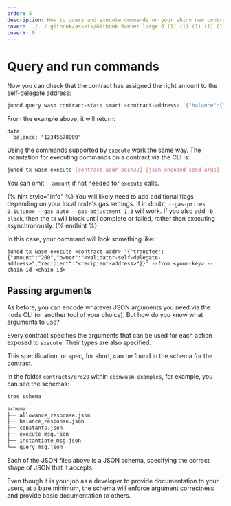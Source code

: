 ```yaml
---
order: 5
description: How to query and execute commands on your shiny new contract
cover: ../../.gitbook/assets/Gitbook Banner large 6 (1) (1) (1) (1) (1) (1) (20).png
coverY: 0
---
```


# Query and run commands

Now you can check that the contract has assigned the right amount to the self-delegate address:

```bash
junod query wasm contract-state smart <contract-address> '{"balance":{"address":"<validator-self-delegate-address>"}}' -b block 
```

From the example above, it will return:

```
data:
  balance: "12345678000"
```

Using the commands supported by `execute` work the same way. The incantation for executing commands on a contract via the CLI is:

```bash
junod tx wasm execute [contract_addr_bech32] [json_encoded_send_args] --amount [coins,optional] [flags]
```

You can omit `--amount` if not needed for `execute` calls.

{% hint style="info" %}
You will likely need to add additional flags depending on your local node's gas settings. If in doubt, `--gas-prices 0.1ujunox --gas auto --gas-adjustment 1.3` will work. If you also add `-b block`, then the tx will block until complete or failed, rather than executing asynchronously.
{% endhint %}

In this case, your command will look something like:

```
junod tx wasm execute <contract-addr> '{"transfer":{"amount":"200","owner":"<validator-self-delegate-address>","recipient":"<recipient-address>"}}' --from <your-key> --chain-id <chain-id>
```

## Passing arguments

As before, you can encode whatever JSON arguments you need via the node CLI (or another tool of your choice). But how do you know what arguments to use?

Every contract specifies the arguments that can be used for each action exposed to `execute`. Their types are also specified.

This specification, or spec, for short, can be found in the schema for the contract.

In the folder `contracts/erc20` within `cosmwasm-examples`, for example, you can see the schemas:

```bash
tree schema

schema
├── allowance_response.json
├── balance_response.json
├── constants.json
├── execute_msg.json
├── instantiate_msg.json
└── query_msg.json
```

Each of the JSON files above is a JSON schema, specifying the correct shape of JSON that it accepts.

Even though it is your job as a developer to provide documentation to your users, at a bare minimum, the schema will enforce argument correctness and provide basic documentation to others.
